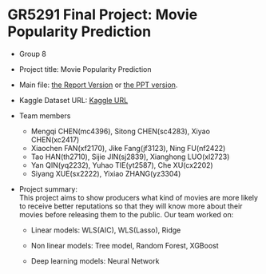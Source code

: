 # GR5291 Final Project: Movie Popularity Prediction

+ Group 8
+ Project title: Movie Popularity Prediction
+ Main file: [the Report Version](output/GR5291Group8FinalReport.pdf) or [the PPT version](output/GR5291Group8PPT.pdf). 
+ Kaggle Dataset URL: [Kaggle URL](https://www.kaggle.com/tmdb/tmdb-movie-metadata)
+ Team members
  + Mengqi CHEN(mc4396), Sitong CHEN(sc4283), Xiyao CHEN(xc2417)
  + Xiaochen FAN(xf2170), Jike Fang(jf3123), Ning FU(nf2422)
  + Tao HAN(th2710), Sijie JIN(sj2839), Xianghong LUO(xl2723)
  + Yan QIN(yq2232), Yuhao TIE(yt2587), Che XU(cx2202)
  + Siyang XUE(sx2222), Yixiao ZHANG(yz3304)
	
+ Project summary:  
This project aims to show producers what kind of movies are more likely to receive better reputations so that they will know more about their movies before releasing them to the public. Our team worked on:

  + Linear models: 
  WLS(AIC), WLS(Lasso), Ridge

  + Non linear models: 
  Tree model, Random Forest, XGBoost

  + Deep learning models: 
  Neural Network
